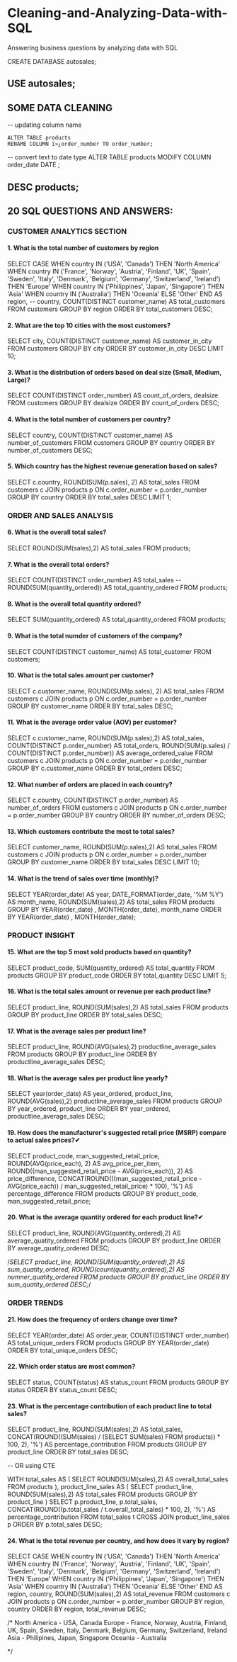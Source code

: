 # Cleaning-and-Analyzing-Data-with-SQL
Answering business questions by analyzing data with SQL 


CREATE DATABASE autosales;

USE autosales;
-----------------------------------------------

## SOME DATA CLEANING 

-- updating column name
```slq
ALTER TABLE products
RENAME COLUMN ï»¿order_number TO order_number;
```

-- convert text to date type
ALTER TABLE products
MODIFY COLUMN order_date DATE ;

DESC products;
------------------------------------------------------


## 20 SQL QUESTIONS AND ANSWERS:


### CUSTOMER ANALYTICS SECTION
#### 1. What is the total number of customers by region

SELECT 
	CASE
		WHEN country IN ('USA', 'Canada') THEN 'North America'
        WHEN country IN ('France', 'Norway', 'Austria', 'Finland', 'UK', 'Spain', 'Sweden', 
						'Italy', 'Denmark', 'Belgium', 'Germany', 'Switzerland', 'Ireland') THEN 'Europe'
        WHEN country IN ('Philippines', 'Japan', 'Singapore') THEN 'Asia' 
        WHEN country IN ('Australia') THEN 'Oceania' 
		ELSE 'Other' 
	END AS region,
    -- country, 
    COUNT(DISTINCT customer_name) AS total_customers
FROM
    customers
GROUP BY region
ORDER BY total_customers DESC;

#### 2. What are the top 10 cities with the most customers?

SELECT 
    city, COUNT(DISTINCT customer_name) AS customer_in_city
FROM
    customers
GROUP BY city
ORDER BY customer_in_city DESC
LIMIT 10;

#### 3. What is the distribution of orders based on deal size (Small, Medium, Large)?

SELECT 
    COUNT(DISTINCT order_number) AS count_of_orders, dealsize
FROM
    customers
GROUP BY dealsize
ORDER BY count_of_orders DESC;

#### 4. What is the total number of customers per country?

SELECT country, COUNT(DISTINCT customer_name) AS number_of_customers
FROM customers
GROUP BY country
ORDER BY number_of_customers DESC;

#### 5. Which country has the highest revenue generation based on sales?

SELECT 
	c.country, ROUND(SUM(p.sales), 2) AS total_sales
FROM
    customers c
        JOIN
    products p ON c.order_number = p.order_number
GROUP BY country
ORDER BY total_sales DESC
LIMIT 1;


### ORDER AND SALES ANALYSIS

#### 6. What is the overall total sales?

SELECT
	ROUND(SUM(sales),2) AS total_sales
FROM 
	products;

#### 7. What is the overall total orders?
SELECT
	COUNT(DISTINCT order_number) AS total_sales
    -- ROUND(SUM(quantity_ordered)) AS total_quantity_ordered
FROM 
	products;

#### 8. What is the overall total quantity ordered?
SELECT
    SUM(quantity_ordered) AS total_quantity_ordered
FROM 
	products;

#### 9. What is the total numder of customers of the company?
SELECT
	COUNT(DISTINCT customer_name) AS total_customer
FROM 
	 customers;

#### 10. What is the total sales amount per customer?

SELECT 
    c.customer_name, ROUND(SUM(p.sales), 2) AS total_sales
FROM
    customers c
        JOIN
    products p ON c.order_number = p.order_number
GROUP BY customer_name
ORDER BY total_sales DESC;

#### 11. What is the average order value (AOV) per customer?

SELECT 
	c.customer_name,
    ROUND(SUM(p.sales),2) AS total_sales,
    COUNT(DISTINCT p.order_number) AS total_orders,
	ROUND(SUM(p.sales) / COUNT(DISTINCT p.order_number)) AS average_ordered_value
FROM customers c 
	JOIN
    products p ON c.order_number = p.order_number
GROUP BY c.customer_name
ORDER BY total_orders DESC;

#### 12. What number of orders are placed in each country?

SELECT c.country,
	COUNT(DISTINCT p.order_number) AS number_of_orders
FROM customers c 
	JOIN
    products p ON c.order_number = p.order_number
GROUP BY country
ORDER BY number_of_orders DESC;

#### 13. Which customers contribute the most to total sales?

SELECT 
	customer_name,
	ROUND(SUM(p.sales),2) AS total_sales
FROM customers c 
	JOIN
    products p ON c.order_number = p.order_number
GROUP BY customer_name
ORDER BY total_sales DESC
LIMIT 10;

#### 14. What is the trend of sales over time (monthly)?

SELECT 
	YEAR(order_date) AS year,
    DATE_FORMAT(order_date, '%M %Y') AS month_name,
    ROUND(SUM(sales),2) AS total_sales
FROM
    products
GROUP BY YEAR(order_date) , MONTH(order_date), month_name
ORDER BY YEAR(order_date) , MONTH(order_date);


### PRODUCT INSIGHT

#### 15. What are the top 5 most sold products based on quantity?

SELECT 
    product_code, 
    SUM(quantity_ordered) AS total_quantity
FROM
    products
GROUP BY product_code
ORDER BY total_quantity DESC
LIMIT 5;
    
#### 16. What is the total sales amount or revenue per each product line?

SELECT 
    product_line, 
    ROUND(SUM(sales),2) AS total_sales
FROM
    products
GROUP BY product_line
ORDER BY total_sales DESC;

#### 17. What is the average sales per product line?

SELECT
	product_line,
	ROUND(AVG(sales),2) productline_average_sales
FROM products
GROUP BY product_line
ORDER BY productline_average_sales DESC;

#### 18. What is the average sales per product line yearly?

SELECT 
	year(order_date) AS year_ordered,
	product_line,
	ROUND(AVG(sales),2) productline_average_sales
FROM products
GROUP BY year_ordered, product_line
ORDER BY year_ordered, productline_average_sales DESC;

#### 19. How does the manufacturer's suggested retail price (MSRP) compare to actual sales prices?✔

SELECT 
	product_code,
    man_suggested_retail_price,
    ROUND(AVG(price_each), 2) AS avg_price_per_item,
    ROUND((man_suggested_retail_price - AVG(price_each)), 2) AS price_difference,
    CONCAT(ROUND(((man_suggested_retail_price - AVG(price_each)) / man_suggested_retail_price) * 100), '%') AS percentage_difference
FROM
    products
GROUP BY product_code, man_suggested_retail_price;

#### 20. What is the average quantity ordered for each product line?✔

SELECT
	product_line,
    ROUND(AVG(quantity_ordered),2) AS average_quatity_ordered
FROM products
GROUP BY product_line
ORDER BY average_quatity_ordered DESC;


/*SELECT
	product_line,
    ROUND(SUM(quantity_ordered),2) AS sum_quatity_ordered,
    ROUND(count(quantity_ordered),2) AS numner_quatity_ordered
FROM products
GROUP BY product_line
ORDER BY sum_quatity_ordered DESC;*/


### ORDER TRENDS

#### 21. How does the frequency of orders change over time?

SELECT
	YEAR(order_date) AS order_year,
    COUNT(DISTINCT order_number) AS total_unique_orders
FROM products
GROUP BY YEAR(order_date)
ORDER BY total_unique_orders DESC;

#### 22. Which order status are most common?

SELECT
	status,
    COUNT(status) AS status_count
FROM products
GROUP BY status
ORDER BY status_count DESC;

#### 23. What is the percentage contribution of each product line to total sales?

SELECT
	product_line,
    ROUND(SUM(sales),2) AS total_sales,
	CONCAT(ROUND((SUM(sales) / (SELECT SUM(sales) FROM products)) * 100, 2), '%') AS percentage_contribution
FROM products
GROUP BY product_line
ORDER BY total_sales DESC;


-- OR using CTE 


WITH total_sales AS (
	SELECT
		ROUND(SUM(sales),2) AS overall_total_sales
	FROM products
),
product_line_sales AS (
	SELECT
		product_line,
        ROUND(SUM(sales),2) AS total_sales
	FROM products
    GROUP BY product_line
)
SELECT 
	p.product_line,
    p.total_sales,
    CONCAT(ROUND((p.total_sales / t.overall_total_sales) * 100, 2), '%') AS percentage_contribution
FROM 
	total_sales t
    CROSS JOIN
    product_line_sales p 
ORDER BY p.total_sales DESC;

#### 24. What is the total revenue per country, and how does it vary by region?

SELECT
	CASE
		WHEN country IN ('USA', 'Canada') THEN 'North America'
        WHEN country IN ('France', 'Norway', 'Austria', 'Finland', 'UK', 'Spain', 'Sweden', 
						'Italy', 'Denmark', 'Belgium', 'Germany', 'Switzerland', 'Ireland') THEN 'Europe'
        WHEN country IN ('Philippines', 'Japan', 'Singapore') THEN 'Asia' 
        WHEN country IN ('Australia') THEN 'Oceania' 
		ELSE 'Other' 
	END AS region,
    country,
    ROUND(SUM(sales),2) AS total_revenue
FROM customers c 
	JOIN
    products p ON c.order_number = p.order_number
GROUP BY region, country
ORDER BY region, total_revenue DESC;

/* 
North America - USA, Canada
Europe - France, Norway, Austria, Finland, UK, Spain, Sweden, Italy, Denmark, Belgium, Germany, Switzerland, Ireland
Asia - Philipines, Japan, Singapore
Oceania - Australia

 */



